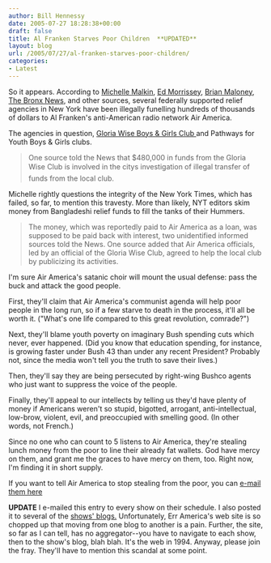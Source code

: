 ```yaml
---
author: Bill Hennessy
date: 2005-07-27 18:28:38+00:00
draft: false
title: Al Franken Starves Poor Children  **UPDATED**
layout: blog
url: /2005/07/27/al-franken-starves-poor-children/
categories:
- Latest
---
```


So it appears.  According to [Michelle Malkin](https://michellemalkin.com/archives/003117.htm), [Ed Morrissey](https://www.captainsquartersblog.com/mt/archives/005053.php), [Brian Maloney](https://radioequalizer.blogspot.com/2005/07/federal-funds-diverted-to-air-america.html), [The Bronx News](https://www.gothamgazette.com/community/12/news/1733), and other sources, several federally supported relief agencies in New York have been illegally funelling hundreds of thousands of dollars to Al Franken's anti-American radio network Air America.

The agencies in question, [Gloria Wise Boys & Girls Club ](https://www.gloriawise.com/main.asp?id=4)and Pathways for Youth Boys & Girls clubs.



> One source told the News that $480,000 in funds from the Gloria Wise Club is involved in the citys investigation of illegal transfer of funds from the local club.



Michelle rightly questions the integrity of the New York Times, which has failed, so far, to mention this travesty.  More than likely, NYT editors skim money from Bangladeshi relief funds to fill the tanks of their Hummers.



> The money, which was reportedly paid to Air America as a loan, was supposed to be paid back with interest, two unidentified informed sources told the News. One source added that Air America officials, led by an official of the Gloria Wise Club, agreed to help the local club by publicizing its activities.



I'm sure Air America's satanic choir will mount the usual defense:  pass the buck and attack the good people.

First, they'll claim that Air America's communist agenda will help poor people in the long run, so if a few starve to death in the process, it'll all be worth it.  ("What's one life compared to this great revolution, comrade?")

Next, they'll blame youth poverty on imaginary Bush spending cuts which never, ever happened.  (Did you know that education spending, for instance, is growing faster under Bush 43 than under any recent President?  Probably not, since the media won't tell you the truth to save their lives.)

Then, they'll say they are being persecuted by right-wing Bushco agents who just want to suppress the voice of the people.

Finally, they'll appeal to our intellects by telling us they'd have plenty of money if Americans weren't so stupid, bigotted, arrogant, anti-intellectual, low-brow, violent, evil, and preoccupied with smelling good.  (In other words, not French.)

Since no one who can count to 5 listens to Air America, they're stealing lunch money from the poor to line their already fat wallets.  God have mercy on them, and grant me the graces to have mercy on them, too.    Right now, I'm finding it in short supply.

If you want to tell Air America to stop stealing from the poor, you can [e-mail them here](https://shows.airamericaradio.com/contact)

**UPDATE**  I e-mailed this entry to every show on their schedule.  I also posted it to several of the [shows' blogs.](https://shows.airamericaradio.com/alfrankenshow/node/3034)  Unfortunately, Err America's web site is so chopped up that moving from one blog to another is a pain.  Further, the site, so far as I can tell, has no aggregator--you have to navigate to each show, then to the show's blog, blah blah.  It's the web in 1994.  Anyway, please join the fray.  They'll have to mention this scandal at some point. 
